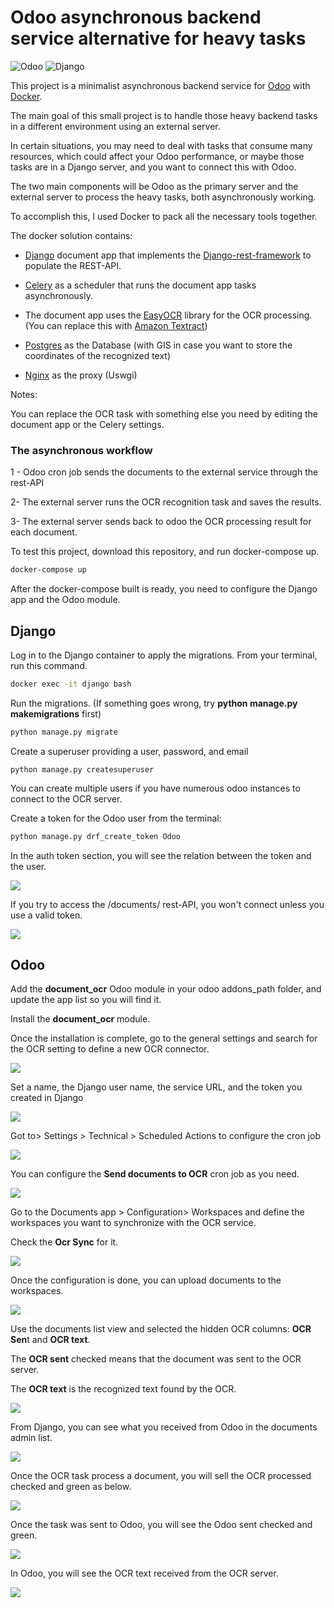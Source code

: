 # Odoo asynchronous backend service alternative for heavy tasks

<img src="./readme/odoo_logo.png" alt="Odoo"/>  <img src="./readme/django-logo.png" alt="Django"/>



This project is a minimalist asynchronous backend service for [Odoo](https://www.odoo.com) with [Docker](https://www.docker.com).

The main goal of this small project is to handle those heavy backend tasks in a different environment using an external server.

In certain situations, you may need to deal with tasks that consume many resources, which could affect your Odoo performance, or maybe those tasks are in a Django server, and you want to connect this with Odoo.

The two main components will be Odoo as the primary server and the external server to process the heavy tasks, both asynchronously working.



To accomplish this, I used Docker to pack all the necessary tools together.

The docker solution contains:

- [Django](https://www.djangoproject.com) document app that implements the [Django-rest-framework](https://www.django-rest-framework.org) to populate the REST-API.

- [Celery](https://github.com/celery/celery) as a scheduler that runs the document app tasks asynchronously.

- The document app uses the [EasyOCR](https://github.com/JaidedAI/EasyOCR) library for the OCR processing. (You can replace this with [Amazon Textract](https://aws.amazon.com/textract/))

- [Postgres](https://www.postgresql.org) as the Database (with GIS in case you want to store the coordinates of the recognized text)
- [Nginx](http://nginx.org) as the proxy (Uswgi)



Notes:

You can replace the OCR task with something else you need by editing the document app or the Celery settings.



### The asynchronous workflow

1 - Odoo cron job sends the documents to the external service through the rest-API

2- The external server runs the OCR recognition task and saves the results.

3- The external server sends back to odoo the OCR processing result for each document.



To test this project, download this repository, and run docker-compose up.

```bash
docker-compose up
```



After the docker-compose built is ready, you need to configure the Django app and the Odoo module.



## Django

Log in to the Django container to apply the migrations. From your terminal, run this command.

```bash
docker exec -it django bash
```

Run the migrations. (If something goes wrong, try **python manage.py makemigrations** first)

```bash
python manage.py migrate
```

Create a superuser providing a user, password, and email

```
python manage.py createsuperuser
```

You can create multiple users if you have numerous odoo instances to connect to the OCR server.

Create a token for the Odoo user from the terminal:

```bash
python manage.py drf_create_token Odoo
```



In the auth token section, you will see the relation between the token and the user.

![](./readme/django_token_by_user.png)



If you try to access the /documents/ rest-API, you won't connect unless you use a valid token.

![](./readme/django_rest_api.png)





## Odoo

Add the **document_ocr** Odoo module in your odoo addons_path folder, and update the app list so you will find it.

Install the **document_ocr** module.

Once the installation is complete, go to the general settings and search for the OCR setting to define a new OCR connector.

![](./readme/odoo_ocr_connector.png)



Set a name, the Django user name, the service URL, and the token you created in Django

![](./readme/odoo_ocr_connector_settings.png)



Got to> Settings > Technical > Scheduled Actions to configure the cron job



![](./readme/odoo_ocr_schedule_actions.png)



You can configure the **Send documents to OCR** cron job as you need.



![](./readme/odoo_cron_job_settings.png)



Go to the Documents app > Configuration> Workspaces and define the workspaces you want to synchronize with the OCR service.

Check the **Ocr Sync** for it. 

![](./readme/odoo_workspace_settings.png)



Once the configuration is done, you can upload documents to the workspaces.



![](./readme/odoo_upload_docs.png)

Use the documents list view and selected the hidden OCR columns: **OCR Sen**t and **OCR text**.

The **OCR sent** checked means that the document was sent to the OCR server.

The **OCR text** is the recognized text found by the OCR.



![](./readme/odoo_ocr_columns.png)



From Django, you can see what you received from Odoo in the documents admin list.



![](./readme/django_ocr_document_list.png)



Once the OCR task process a document, you will sell the OCR processed checked and green as below.

![](./readme/django_ocr_processed.png)



Once the task was sent to Odoo, you will see the Odoo sent checked and green.

![](./readme/django_odoo_sent.png)



In Odoo, you will see the OCR text received from the OCR server.

![](./readme/odoo_doc_updated.png)

